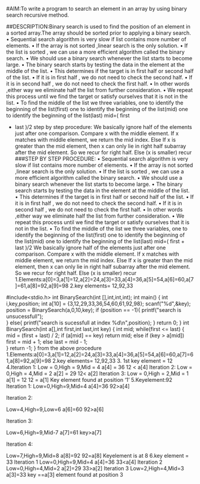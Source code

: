 #AIM:To write a program to search an element in an array by using binary search recursive method.

##DESCRIPTION:Binary search is used to find the position of an element in a sorted array.The array should be sorted prior to applying a binary search.
• Sequential search algorithm is very slow if list contains more number of elements.
• If the array is not sorted ,linear search is the only solution.
• If the list is sorted , we can use a more efficient algorithm called the binary search.
• We should use a binary search whenever the list starts to become large.
• The binary search starts by testing the data in the element at the middle of the list.
• This determines if the target is in first half or second half of the list.
• If it is in first half , we do not need to check the second half.
• If it is in second half , we do not need to check the first half.
• In other words ,either way we eliminate half the list from further consideration.
• We repeat this process until we find the target or satisfy ourselves that it is not in the list.
• To find the middle of the list we three variables, one to identify the beginning of the list(first)
one to identify the beginning of the list(mid) one to identify the beginning of the list(last) mid=( first
+ last )/2
step by step procedure:
We basically ignore half of the elements just after one comparison.
Compare x with the middle element. If x matches with middle element, we return the mid index.
Else If x is greater than the mid element, then x can only lie in right half subarray after the mid
element.
So we recur for right half. Else (x is smaller) recur
###STEP BY STEP PROCEDURE:
 • Sequential search algorithm is very slow if list contains more number of elements.
• If the array is not sorted ,linear search is the only solution.
• If the list is sorted , we can use a more efficient algorithm called the binary search.
• We should use a binary search whenever the list starts to become large.
• The binary search starts by testing the data in the element at the middle of the list.
• This determines if the target is in first half or second half of the list.
• If it is in first half , we do not need to check the second half.
• If it is in second half , we do not need to check the first half.
• In other words ,either way we eliminate half the list from further consideration.
• We repeat this process until we find the target or satisfy ourselves that it is not in the list.
• To find the middle of the list we three variables, one to identify the beginning of the list(first)
one to identify the beginning of the list(mid) one to identify the beginning of the list(last) mid=( first + last )/2
We basically ignore half of the elements just after one comparison.
Compare x with the middle element. If x matches with middle element, we return the mid index.
Else If x is greater than the mid element, then x can only lie in right half subarray after the mid element.
So we recur for right half. Else (x is smaller) recur
1.Elements:a[0]=3,a[1]=12,a[2]=24,a[3]=33,a[4]=36,a[5]=54,a[6]=60,a[7]=61,a[8]=92,a[9]=98
2.key elements= 12,92,33
 
#include<stdio.h>
int BinarySearch(int [],int,int,int);
int main()
{
	int i,key,position;
	int a[10] = {3,12,29,33,36,54,60,61,92,98};
	scanf("%d",&key);
	position = BinarySearch(a,0,10,key);
	if (position == -1){
		printf("search is unsucessfull");	
	}
	else{
		printf("search is sucessfull at index %d\n",position);
	}
	return 0;
}
int BinarySearch(int a[],int first,int last,int key)
{
	int mid;
	while(first <= last)
	{
		mid = (first + last) / 2;
		if (a[mid] == key)
		    return mid;
		else if (key > a[mid])
		    first = mid + 1;
		else
			last = mid  - 1;    
	}
    return -1;
}
from the above procedure
1.Elements:a[0]=3,a[1]=12,a[2]=24,a[3]=33,a[4]=36,a[5]=54,a[6]=60,a[7]=61,a[8]=92,a[9]=98
2.key elements= 12,92,33
3. 1st key element = 12
4.Iteration 1:
       Low =  0,High = 9,Mid = 4
       a[4] = 36
       12 < a[4]
 Iteration 2:
       Low = 0,High = 4,Mid = 2
       a[2] = 29
       12< a[2]
 Iteration 3:
       Low = 0,High = 2,Mid = 1
       a[1] = 12
       12 = a[1]
Key element found at position ‘1’
5.Keyelement:92
Iteration 1:
  Low=0,High=9,Mid=4
a[4]=36
92>a[4]

Iteration 2:

Low=4,High=9,Low=6
a[6]=60
92>a[6]

Iteration 3:

Low=6,High=9,Mid-7
a[7]=61
key>a[7]

Iteration 4:

Low=7,High=9,Mid=8
a[8]=92
92=a[8]
Keyelement is at 8
6.key element = 33
Iteration 1
  Low=0,High=9,Mid=4
  a[4]=36
  33<a[4]
Iteration 2
  Low=0,High=4,Mid=2
  a[2]=29
  33>a[2]
Iteration 3
  Low=2,High=4,Mid=3
  a[3]=33
  key ==a[3]
element found at position 3
 
 
 


